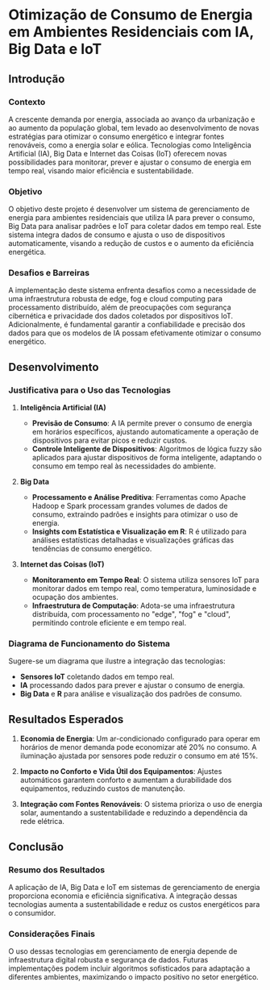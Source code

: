 
# Otimização de Consumo de Energia em Ambientes Residenciais com IA, Big Data e IoT

## Introdução

### Contexto
A crescente demanda por energia, associada ao avanço da urbanização e ao aumento da população global, tem levado ao desenvolvimento de novas estratégias para otimizar o consumo energético e integrar fontes renováveis, como a energia solar e eólica. Tecnologias como Inteligência Artificial (IA), Big Data e Internet das Coisas (IoT) oferecem novas possibilidades para monitorar, prever e ajustar o consumo de energia em tempo real, visando maior eficiência e sustentabilidade.

### Objetivo
O objetivo deste projeto é desenvolver um sistema de gerenciamento de energia para ambientes residenciais que utiliza IA para prever o consumo, Big Data para analisar padrões e IoT para coletar dados em tempo real. Este sistema integra dados de consumo e ajusta o uso de dispositivos automaticamente, visando a redução de custos e o aumento da eficiência energética.

### Desafios e Barreiras
A implementação deste sistema enfrenta desafios como a necessidade de uma infraestrutura robusta de edge, fog e cloud computing para processamento distribuído, além de preocupações com segurança cibernética e privacidade dos dados coletados por dispositivos IoT. Adicionalmente, é fundamental garantir a confiabilidade e precisão dos dados para que os modelos de IA possam efetivamente otimizar o consumo energético.

## Desenvolvimento

### Justificativa para o Uso das Tecnologias

1. **Inteligência Artificial (IA)**
   - **Previsão de Consumo**: A IA permite prever o consumo de energia em horários específicos, ajustando automaticamente a operação de dispositivos para evitar picos e reduzir custos.
   - **Controle Inteligente de Dispositivos**: Algoritmos de lógica fuzzy são aplicados para ajustar dispositivos de forma inteligente, adaptando o consumo em tempo real às necessidades do ambiente.

2. **Big Data**
   - **Processamento e Análise Preditiva**: Ferramentas como Apache Hadoop e Spark processam grandes volumes de dados de consumo, extraindo padrões e insights para otimizar o uso de energia.
   - **Insights com Estatística e Visualização em R**: R é utilizado para análises estatísticas detalhadas e visualizações gráficas das tendências de consumo energético.

3. **Internet das Coisas (IoT)**
   - **Monitoramento em Tempo Real**: O sistema utiliza sensores IoT para monitorar dados em tempo real, como temperatura, luminosidade e ocupação dos ambientes.
   - **Infraestrutura de Computação**: Adota-se uma infraestrutura distribuída, com processamento no "edge", "fog" e "cloud", permitindo controle eficiente e em tempo real.

### Diagrama de Funcionamento do Sistema
Sugere-se um diagrama que ilustre a integração das tecnologias: 
   - **Sensores IoT** coletando dados em tempo real.
   - **IA** processando dados para prever e ajustar o consumo de energia.
   - **Big Data** e **R** para análise e visualização dos padrões de consumo.

## Resultados Esperados

1. **Economia de Energia**: Um ar-condicionado configurado para operar em horários de menor demanda pode economizar até 20% no consumo. A iluminação ajustada por sensores pode reduzir o consumo em até 15%.
   
2. **Impacto no Conforto e Vida Útil dos Equipamentos**: Ajustes automáticos garantem conforto e aumentam a durabilidade dos equipamentos, reduzindo custos de manutenção.

3. **Integração com Fontes Renováveis**: O sistema prioriza o uso de energia solar, aumentando a sustentabilidade e reduzindo a dependência da rede elétrica.

## Conclusão

### Resumo dos Resultados
A aplicação de IA, Big Data e IoT em sistemas de gerenciamento de energia proporciona economia e eficiência significativa. A integração dessas tecnologias aumenta a sustentabilidade e reduz os custos energéticos para o consumidor.

### Considerações Finais
O uso dessas tecnologias em gerenciamento de energia depende de infraestrutura digital robusta e segurança de dados. Futuras implementações podem incluir algoritmos sofisticados para adaptação a diferentes ambientes, maximizando o impacto positivo no setor energético.
